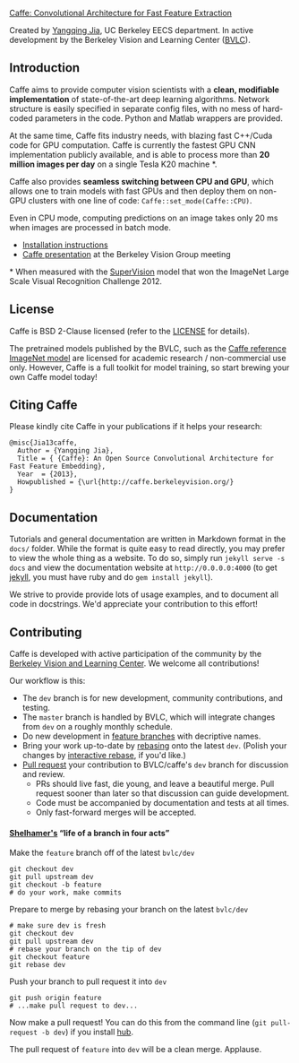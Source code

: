 [Caffe: Convolutional Architecture for Fast Feature Extraction](http://caffe.berkeleyvision.org)

Created by [Yangqing Jia](http://daggerfs.com), UC Berkeley EECS department.
In active development by the Berkeley Vision and Learning Center ([BVLC](http://bvlc.eecs.berkeley.edu/)).

## Introduction

Caffe aims to provide computer vision scientists with a **clean, modifiable
implementation** of state-of-the-art deep learning algorithms. Network structure
is easily specified in separate config files, with no mess of hard-coded
parameters in the code. Python and Matlab wrappers are provided.

At the same time, Caffe fits industry needs, with blazing fast C++/Cuda code for
GPU computation. Caffe is currently the fastest GPU CNN implementation publicly
available, and is able to process more than **20 million images per day** on a
single Tesla K20 machine \*.

Caffe also provides **seamless switching between CPU and GPU**, which allows one
to train models with fast GPUs and then deploy them on non-GPU clusters with one
line of code: `Caffe::set_mode(Caffe::CPU)`.

Even in CPU mode, computing predictions on an image takes only 20 ms when images
are processed in batch mode.

* [Installation instructions](http://caffe.berkeleyvision.org/installation.html)
* [Caffe presentation](https://docs.google.com/presentation/d/1lzyXMRQFlOYE2Jy0lCNaqltpcCIKuRzKJxQ7vCuPRc8/edit?usp=sharing) at the Berkeley Vision Group meeting

\* When measured with the [SuperVision](http://www.image-net.org/challenges/LSVRC/2012/supervision.pdf) model that won the ImageNet Large Scale Visual Recognition Challenge 2012.

## License

Caffe is BSD 2-Clause licensed (refer to the
[LICENSE](http://caffe.berkeleyvision.org/license.html) for details).

The pretrained models published by the BVLC, such as the
[Caffe reference ImageNet model](https://www.dropbox.com/s/n3jups0gr7uj0dv/caffe_reference_imagenet_model)
are licensed for academic research / non-commercial use only. However, Caffe is
a full toolkit for model training, so start brewing your own Caffe model today!

## Citing Caffe

Please kindly cite Caffe in your publications if it helps your research:

    @misc{Jia13caffe,
      Author = {Yangqing Jia},
      Title = { {Caffe}: An Open Source Convolutional Architecture for Fast Feature Embedding},
      Year  = {2013},
      Howpublished = {\url{http://caffe.berkeleyvision.org/}
    }

## Documentation

Tutorials and general documentation are written in Markdown format in the `docs/` folder.
While the format is quite easy to read directly, you may prefer to view the whole thing as a website.
To do so, simply run `jekyll serve -s docs` and view the documentation website at `http://0.0.0.0:4000` (to get [jekyll](http://jekyllrb.com/), you must have ruby and do `gem install jekyll`).

We strive to provide provide lots of usage examples, and to document all code in docstrings.
We'd appreciate your contribution to this effort!

## Contributing

Caffe is developed with active participation of the community by the [Berkeley Vision and Learning Center](http://bvlc.eecs.berkeley.edu/).
We welcome all contributions!

Our workflow is this:

- The `dev` branch is for new development, community contributions, and testing.
- The `master` branch is handled by BVLC, which will integrate changes from `dev` on a roughly monthly schedule.
- Do new development in [feature branches](https://www.atlassian.com/git/workflows#!workflow-feature-branch) with decriptive names.
- Bring your work up-to-date by [rebasing](http://git-scm.com/book/en/Git-Branching-Rebasing) onto the latest `dev`. (Polish your changes by [interactive rebase](https://help.github.com/articles/interactive-rebase), if you'd like.)
- [Pull request](https://help.github.com/articles/using-pull-requests) your contribution to BVLC/caffe's `dev` branch for discussion and review.
  * PRs should live fast, die young, and leave a beautiful merge. Pull
    request sooner than later so that discussion can guide development.
  * Code must be accompanied by documentation and tests at all times.
  * Only fast-forward merges will be accepted.

#### [Shelhamer's](https://github.com/shelhamer) “life of a branch in four acts”

Make the `feature` branch off of the latest `bvlc/dev`
```
git checkout dev
git pull upstream dev
git checkout -b feature
# do your work, make commits
```

Prepare to merge by rebasing your branch on the latest `bvlc/dev`
```
# make sure dev is fresh
git checkout dev
git pull upstream dev
# rebase your branch on the tip of dev
git checkout feature
git rebase dev
```

Push your branch to pull request it into `dev`
```
git push origin feature
# ...make pull request to dev...
```

Now make a pull request! You can do this from the command line (`git pull-request -b dev`) if you install [hub](https://github.com/github/hub).

The pull request of `feature` into `dev` will be a clean merge. Applause.
